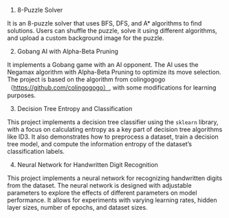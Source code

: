 1. 8-Puzzle Solver
   
It is an 8-puzzle solver that uses BFS, DFS, and A* algorithms to find solutions. Users can shuffle the puzzle, solve it using different algorithms, and upload a custom background image for the puzzle.

2. Gobang AI with Alpha-Beta Pruning

It implements a Gobang game with an AI opponent. The AI uses the Negamax algorithm with Alpha-Beta Pruning to optimize its move selection. The project is based on the algorithm from colingogogo（https://github.com/colingogogo）, with some modifications for learning purposes.

3. Decision Tree Entropy and Classification

This project implements a decision tree classifier using the `sklearn` library, with a focus on calculating entropy as a key part of decision tree algorithms like ID3. It also demonstrates how to preprocess a dataset, train a decision tree model, and compute the information entropy of the dataset’s classification labels.

4. Neural Network for Handwritten Digit Recognition

This project implements a neural network for recognizing handwritten digits from the dataset. The neural network is designed with adjustable parameters to explore the effects of different parameters on model performance. It allows for experiments with varying learning rates, hidden layer sizes, number of epochs, and dataset sizes.

